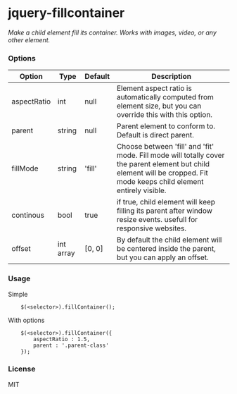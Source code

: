 jquery-fillcontainer
============================================

_Make a child element fill its container. Works with images, video, or any other element._


### Options

Option | Type | Default | Description
------ | ---- | ------- | -----------
aspectRatio | int | null | Element aspect ratio is automatically computed from element size, but you can override this with this option.
parent | string | null | Parent element to conform to. Default is direct parent.
fillMode | string | 'fill' | Choose between 'fill' and 'fit' mode. Fill mode will totally cover the parent element but child element will be cropped. Fit mode keeps child element entirely visible.
continous | bool | true | if true, child element will keep filling its parent after window resize events. usefull for responsive websites.
offset | int array | [0, 0] | By default the child element will be centered inside the parent, but you can apply an offset.


### Usage

Simple

        $(<selector>).fillContainer();


With options

        $(<selector>).fillContainer({
            aspectRatio : 1.5,
            parent : '.parent-class'
        });

### License

MIT
